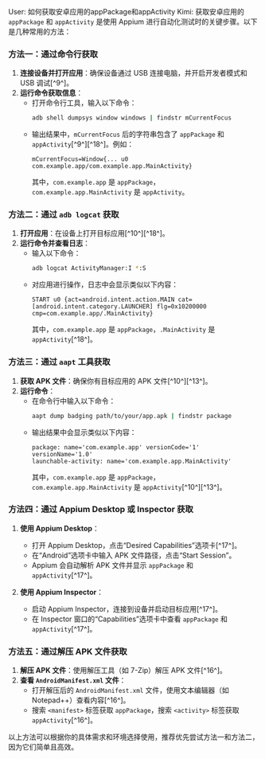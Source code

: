 User: 如何获取安卓应用的appPackage和appActivity
Kimi: 获取安卓应用的 `appPackage` 和 `appActivity` 是使用 Appium 进行自动化测试时的关键步骤。以下是几种常用的方法：

### 方法一：通过命令行获取
1. **连接设备并打开应用**：确保设备通过 USB 连接电脑，并开启开发者模式和 USB 调试[^9^]。
2. **运行命令获取信息**：
   - 打开命令行工具，输入以下命令：
     ```bash
     adb shell dumpsys window windows | findstr mCurrentFocus
     ```
   - 输出结果中，`mCurrentFocus` 后的字符串包含了 `appPackage` 和 `appActivity`[^9^][^18^]。例如：
     ```
     mCurrentFocus=Window{... u0 com.example.app/com.example.app.MainActivity}
     ```
     其中，`com.example.app` 是 `appPackage`，`com.example.app.MainActivity` 是 `appActivity`。

### 方法二：通过 `adb logcat` 获取
1. **打开应用**：在设备上打开目标应用[^10^][^18^]。
2. **运行命令并查看日志**：
   - 输入以下命令：
     ```bash
     adb logcat ActivityManager:I *:S
     ```
   - 对应用进行操作，日志中会显示类似以下内容：
     ```
     START u0 {act=android.intent.action.MAIN cat=[android.intent.category.LAUNCHER] flg=0x10200000 cmp=com.example.app/.MainActivity}
     ```
     其中，`com.example.app` 是 `appPackage`，`.MainActivity` 是 `appActivity`[^18^]。

### 方法三：通过 `aapt` 工具获取
1. **获取 APK 文件**：确保你有目标应用的 APK 文件[^10^][^13^]。
2. **运行命令**：
   - 在命令行中输入以下命令：
     ```bash
     aapt dump badging path/to/your/app.apk | findstr package
     ```
   - 输出结果中会显示类似以下内容：
     ```
     package: name='com.example.app' versionCode='1' versionName='1.0'
     launchable-activity: name='com.example.app.MainActivity'
     ```
     其中，`com.example.app` 是 `appPackage`，`com.example.app.MainActivity` 是 `appActivity`[^10^][^13^]。

### 方法四：通过 Appium Desktop 或 Inspector 获取
1. **使用 Appium Desktop**：
   - 打开 Appium Desktop，点击“Desired Capabilities”选项卡[^17^]。
   - 在“Android”选项卡中输入 APK 文件路径，点击“Start Session”。
   - Appium 会自动解析 APK 文件并显示 `appPackage` 和 `appActivity`[^17^]。

2. **使用 Appium Inspector**：
   - 启动 Appium Inspector，连接到设备并启动目标应用[^17^]。
   - 在 Inspector 窗口的“Capabilities”选项卡中查看 `appPackage` 和 `appActivity`[^17^]。

### 方法五：通过解压 APK 文件获取
1. **解压 APK 文件**：使用解压工具（如 7-Zip）解压 APK 文件[^16^]。
2. **查看 `AndroidManifest.xml` 文件**：
   - 打开解压后的 `AndroidManifest.xml` 文件，使用文本编辑器（如 Notepad++）查看内容[^16^]。
   - 搜索 `<manifest>` 标签获取 `appPackage`，搜索 `<activity>` 标签获取 `appActivity`[^16^]。

以上方法可以根据你的具体需求和环境选择使用，推荐优先尝试方法一和方法二，因为它们简单且高效。